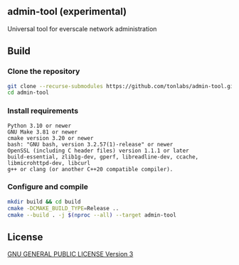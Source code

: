 ## admin-tool (experimental)

Universal tool for everscale network administration

## Build

### Clone the repository 
```bash
git clone --recurse-submodules https://github.com/tonlabs/admin-tool.git
cd admin-tool
```

### Install requirements
```
Python 3.10 or newer
GNU Make 3.81 or newer
cmake version 3.20 or newer
bash: "GNU bash, version 3.2.57(1)-release" or newer
OpenSSL (including C header files) version 1.1.1 or later
build-essential, zlib1g-dev, gperf, libreadline-dev, ccache, libmicrohttpd-dev, libcurl
g++ or clang (or another C++20 compatible compiler).
```

### Configure and compile
```bash
mkdir build && cd build
cmake -DCMAKE_BUILD_TYPE=Release ..
cmake --build . -j $(nproc --all) --target admin-tool
```

## License

[GNU GENERAL PUBLIC LICENSE Version 3](./LICENSE)
